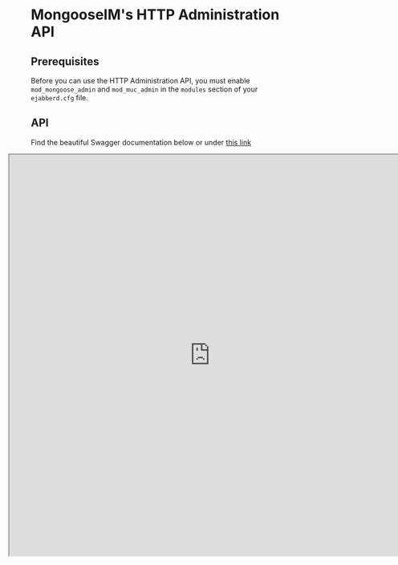 # MongooseIM's HTTP Administration API

## Prerequisites

Before you can use the HTTP Administration API, you must enable
`mod_mongoose_admin` and `mod_muc_admin` in the `modules` section of your
`ejabberd.cfg` file.

## API 

Find the beautiful Swagger documentation below or
under [this link](http://mongooseim.readthedocs.io/en/latest/swagger/index.html)

<iframe src="http://mongooseim.readthedocs.io/en/latest/swagger/index.html"
height="800" width="800" style="margin-left: -45px;" id="swagger-ui-iframe"></iframe>

<script>

$(document).ready(function() {
  if (window.location.host.match("readthedocs")){
    path = window.location.pathname.match("(.*)/http-api/http-administration-api-documentation")[1]
    url = window.location.protocol + "//" + window.location.hostname
    finalURL = url + path + "/swagger/index.html"
    $('a[href$="swagger/index.html"]').attr('href', finalURL)
    $('#swagger-ui-iframe').attr('src', finalURL)
  }


})

</script>
